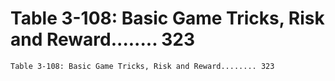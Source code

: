 # Table 3-108: Basic Game Tricks, Risk and Reward........ 323

```
Table 3-108: Basic Game Tricks, Risk and Reward........ 323

```

